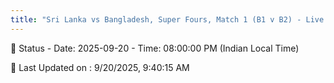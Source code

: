 ```yaml
---
title: "Sri Lanka vs Bangladesh, Super Fours, Match 1 (B1 v B2) - Live Cricket Score"
---
```


📑 Status - Date: 2025-09-20 - Time: 08:00:00 PM (Indian Local Time)

📝 Last Updated on : 9/20/2025, 9:40:15 AM  

